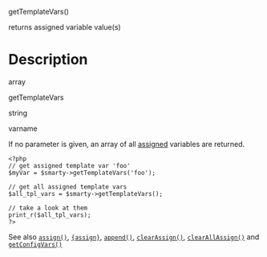 getTemplateVars()

returns assigned variable value(s)

Description
===========

array

getTemplateVars

string

varname

If no parameter is given, an array of all [assigned](#api.assign)
variables are returned.

    <?php
    // get assigned template var 'foo'
    $myVar = $smarty->getTemplateVars('foo');

    // get all assigned template vars
    $all_tpl_vars = $smarty->getTemplateVars();

    // take a look at them
    print_r($all_tpl_vars);
    ?>

See also [`assign()`](#api.assign),
[`{assign}`](#language.function.assign), [`append()`](#api.append),
[`clearAssign()`](#api.clear.assign),
[`clearAllAssign()`](#api.clear.all.assign) and
[`getConfigVars()`](#api.get.config.vars)
